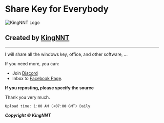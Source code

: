 
# Share Key for Everybody
![KingNNT Logo](https://i.imgur.com/tMlmOvw.png)

## Created by [KingNNT](https://www.facebook.com/Kinggg.NNT)

---
I will share all the windows key, office, and other software, ...

If you need more, you can:
 - Join [Discord](https://discord.gg/sXFnxCa)
 - Inbox to [Facebook Page](https://www.facebook.com/Dev.KingNNT).

**If you reposting, please specify the source**

Thank you very much.

`` Upload time: 1:00 AM (+07:00 GMT) Daily ``

***Copyright © KingNNT***
